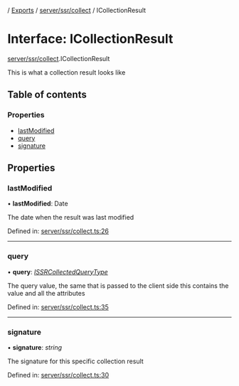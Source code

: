[](../README.md) / [Exports](../modules.md) / [server/ssr/collect](../modules/server_ssr_collect.md) / ICollectionResult

# Interface: ICollectionResult

[server/ssr/collect](../modules/server_ssr_collect.md).ICollectionResult

This is what a collection result looks like

## Table of contents

### Properties

- [lastModified](server_ssr_collect.icollectionresult.md#lastmodified)
- [query](server_ssr_collect.icollectionresult.md#query)
- [signature](server_ssr_collect.icollectionresult.md#signature)

## Properties

### lastModified

• **lastModified**: Date

The date when the result was last modified

Defined in: [server/ssr/collect.ts:26](https://github.com/onzag/itemize/blob/5fcde7cf/server/ssr/collect.ts#L26)

___

### query

• **query**: [*ISSRCollectedQueryType*](client_internal_providers_ssr_provider.issrcollectedquerytype.md)

The query value, the same that is passed to the client side
this contains the value and all the attributes

Defined in: [server/ssr/collect.ts:35](https://github.com/onzag/itemize/blob/5fcde7cf/server/ssr/collect.ts#L35)

___

### signature

• **signature**: *string*

The signature for this specific collection result

Defined in: [server/ssr/collect.ts:30](https://github.com/onzag/itemize/blob/5fcde7cf/server/ssr/collect.ts#L30)
